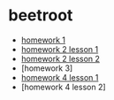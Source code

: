 # beetroot
* [homework 1](https://Alexsandr-s.github.io/homework_01/index.html)
* [homework 2 lesson 1](https://Alexsandr-s.github.io/homework_02/lesson_1/index.html)
* [homework 2 lesson 2](https://Alexsandr-s.github.io/homework_02/lesson_2/index.html)
* [homework 3]
* [homework 4 lesson 1](https://Alexsandr-s.github.io/homework_04/lesson_1/index.html)
* [homework 4 lesson 2]
